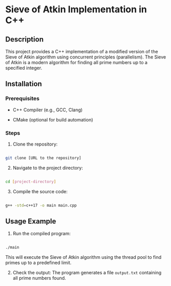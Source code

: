   
# Sieve of Atkin Implementation in C++

## Description

This project provides a C++ implementation of a modified version of the Sieve of Atkin algorithm using concurrent principles (parallelism). The Sieve of Atkin is a modern algorithm for finding all prime numbers up to a specified integer.

  
## Installation
### Prerequisites

- C++ Compiler (e.g., GCC, Clang)

- CMake (optional for build automation)

  
### Steps

1. Clone the repository:

```bash

git clone [URL to the repository]

```

2. Navigate to the project directory:

```bash

cd [project-directory]

```

3. Compile the source code:

```bash

g++ -std=c++17 -o main main.cpp

```
  
## Usage Example

  1. Run the compiled program:

```bash

./main

```
This will execute the Sieve of Atkin algorithm using the thread pool to find primes up to a predefined limit.

  

2. Check the output:
The program generates a file `output.txt` containing all prime numbers found.

  
